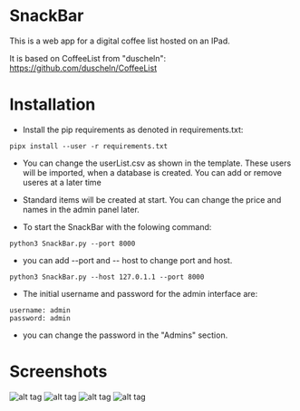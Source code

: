 # SnackBar

This is a web app for a digital coffee list hosted on an IPad.

It is based on CoffeeList from "duscheln": https://github.com/duscheln/CoffeeList


# Installation

* Install the pip requirements as denoted in requirements.txt:

```
pipx install --user -r requirements.txt
```

* You can change the userList.csv as shown in the template. These users will be imported, when a database is created. You can add or remove useres at a later time
* Standard items will be created at start. You can change the price and names in the admin panel later.

* To start the SnackBar with the folowing command:

```
python3 SnackBar.py --port 8000
```

* you can add --port and -- host to change port and host.

```
python3 SnackBar.py --host 127.0.1.1 --port 8000
```

* The initial username and password for the admin interface are:

```
username: admin
password: admin
```

* you can change the password in the "Admins" section.

# Screenshots

![alt tag](https://github.com/clemenstyp/SnackBar/raw/master/screenshots/overview.png)
![alt tag](https://github.com/clemenstyp/SnackBar/raw/master/screenshots/buy.png)
![alt tag](https://github.com/clemenstyp/SnackBar/raw/master/screenshots/user.png)
![alt tag](https://github.com/clemenstyp/SnackBar/raw/master/screenshots/bill.png)
